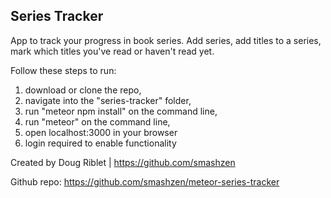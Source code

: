 ## Series Tracker

App to track your progress in book series. Add series, add titles to a series, mark which titles you've read or haven't read yet.

Follow these steps to run:

1. download or clone the repo,
2. navigate into the "series-tracker" folder,
3. run "meteor npm install" on the command line,
4. run "meteor" on the command line,
5. open localhost:3000 in your browser
6. login required to enable functionality

Created by Doug Riblet | <https://github.com/smashzen>

Github repo: <https://github.com/smashzen/meteor-series-tracker>
